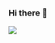 ### Hi there 👋

<img src="https://capsule-render.vercel.app/api?type=waving&color=C2E59C&height=높이&section=header&text=SeungYeon&fontSize=30" />
<!--
**tmdduuus/tmdduuus** is a ✨ _special_ ✨ repository because its `README.md` (this file) appears on your GitHub profile.

Here are some ideas to get you started:

- 🔭 I’m currently working on ...
- 🌱 I’m currently learning ...
- 👯 I’m looking to collaborate on ...
- 🤔 I’m looking for help with ...
- 💬 Ask me about ...
- 📫 How to reach me: ...
- 😄 Pronouns: ...
- ⚡ Fun fact: ...
-->
